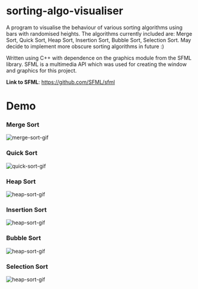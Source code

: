 # sorting-algo-visualiser
A program to visualise the behaviour of various sorting algorithms using bars with randomised heights. The algorithms currently included are: Merge Sort, Quick Sort, Heap Sort, Insertion Sort, Bubble Sort, Selection Sort. May decide to implement more obscure sorting algorithms in future :) 

Written using C++ with dependence on the graphics module from the SFML library. SFML is a multimedia API which was used for creating the window and graphics for this project.

**Link to SFML**: https://github.com/SFML/sfml

# Demo
### Merge Sort
![merge-sort-gif](https://drive.google.com/uc?export=view&id=1oUUSKfmZ0HXq8mJf7BkUd2cSaHDwJTR3)

### Quick Sort
![quick-sort-gif](https://drive.google.com/uc?export=view&id=1Uqj3nxt3GiFTDvZeaNWAK4NO-wEEKmYT)

### Heap Sort
![heap-sort-gif](https://drive.google.com/uc?export=view&id=1Xk-dOyYInavK9twv0tH5r_J80Ptfz5JY)

### Insertion Sort
![heap-sort-gif](https://drive.google.com/uc?export=view&id=1TPWn4NpFVRxjUF77RvUspW07P5Yr43I5)

### Bubble Sort
![heap-sort-gif](https://drive.google.com/uc?export=view&id=1Lrwh1Xt1ndhjlhx9qVTtELLZ1IQJiA9w)

### Selection Sort 
![heap-sort-gif](https://drive.google.com/uc?export=view&id=1QFHbLqppbpugKI3U_k8HOkCUNNTfCZ6_)
